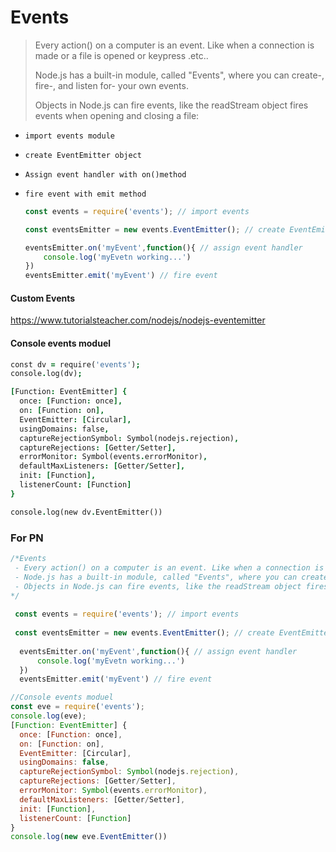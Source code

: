 #                            Events

> Every action() on a computer is an event. Like when a connection is made or a file is opened or keypress .etc..
>
> Node.js has a built-in module, called "Events", where you can create-, fire-, and listen for- your own events.
>
> Objects in Node.js can fire events, like the readStream object fires events when opening and closing a file:



- `import events module`

- `create EventEmitter object`

- `Assign event handler with on()method` 

- `fire event with emit method`

  ```js
  const events = require('events'); // import events
  
  const eventsEmitter = new events.EventEmitter(); // create EventEmitte object
  
  eventsEmitter.on('myEvent',function(){ // assign event handler
      console.log('myEvetn working...')
  })
  eventsEmitter.emit('myEvent') // fire event
  ```

  





#### Custom Events





https://www.tutorialsteacher.com/nodejs/nodejs-eventemitter



#### Console events moduel

```j
const dv = require('events');
console.log(dv);

[Function: EventEmitter] {
  once: [Function: once],
  on: [Function: on],
  EventEmitter: [Circular],
  usingDomains: false,
  captureRejectionSymbol: Symbol(nodejs.rejection),
  captureRejections: [Getter/Setter],
  errorMonitor: Symbol(events.errorMonitor),
  defaultMaxListeners: [Getter/Setter],
  init: [Function],
  listenerCount: [Function]
}

console.log(new dv.EventEmitter())
```







### For PN

```js
/*Events
 - Every action() on a computer is an event. Like when a connection is made or a file is opened or keypress.etc..
 - Node.js has a built-in module, called "Events", where you can create-, fire-, and listen for- your own events.
 - Objects in Node.js can fire events, like the readStream object fires events when opening and closing a file
*/ 
  
 const events = require('events'); // import events
 
 const eventsEmitter = new events.EventEmitter(); // create EventEmitte object
 
  eventsEmitter.on('myEvent',function(){ // assign event handler
      console.log('myEvetn working...')
  })
  eventsEmitter.emit('myEvent') // fire event

//Console events moduel
const eve = require('events');
console.log(eve);
[Function: EventEmitter] {
  once: [Function: once],
  on: [Function: on],
  EventEmitter: [Circular],
  usingDomains: false,
  captureRejectionSymbol: Symbol(nodejs.rejection),
  captureRejections: [Getter/Setter],
  errorMonitor: Symbol(events.errorMonitor),
  defaultMaxListeners: [Getter/Setter],
  init: [Function],
  listenerCount: [Function]
}
console.log(new eve.EventEmitter())
```

